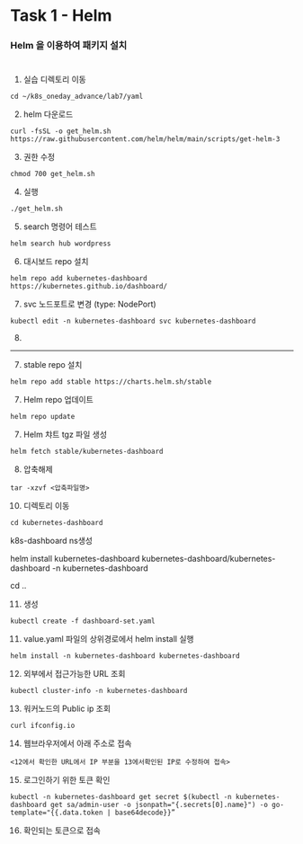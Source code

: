 # Task 1 - Helm

### Helm 을 이용하여 패키지 설치
#

1. 실습 디렉토리 이동
```
cd ~/k8s_oneday_advance/lab7/yaml
```

2. helm 다운로드
```
curl -fsSL -o get_helm.sh https://raw.githubusercontent.com/helm/helm/main/scripts/get-helm-3
```

3. 권한 수정
```
chmod 700 get_helm.sh
```

4. 실행
```
./get_helm.sh
```

5. search 명령어 테스트
```
helm search hub wordpress
```

6. 대시보드 repo 설치
```
helm repo add kubernetes-dashboard https://kubernetes.github.io/dashboard/
```

7. svc 노드포트로 변경 (type: NodePort)
```
kubectl edit -n kubernetes-dashboard svc kubernetes-dashboard
```

8. 

---

7. stable repo 설치
```
helm repo add stable https://charts.helm.sh/stable
```

7. Helm repo 업데이트
```
helm repo update
```

7. Helm 챠트 tgz 파일 생성
```
helm fetch stable/kubernetes-dashboard
```

8. 압축해제
```
tar -xzvf <압축파일명>
```

10. 디렉토리 이동
```
cd kubernetes-dashboard
```

k8s-dashboard ns생성

helm install kubernetes-dashboard kubernetes-dashboard/kubernetes-dashboard -n kubernetes-dashboard

cd ..


11. 생성
```
kubectl create -f dashboard-set.yaml
```

11. value.yaml 파일의 상위경로에서 helm install 실행
```
helm install -n kubernetes-dashboard kubernetes-dashboard
```

12. 외부에서 접근가능한 URL 조회
```
kubectl cluster-info -n kubernetes-dashboard
```

13. 워커노드의 Public ip 조회 
```
curl ifconfig.io
```

14. 웹브라우저에서 아래 주소로 접속
```
<12에서 확인한 URL에서 IP 부분을 13에서확인된 IP로 수정하여 접속>
```

15. 로그인하기 위한 토큰 확인
```
kubectl -n kubernetes-dashboard get secret $(kubectl -n kubernetes-dashboard get sa/admin-user -o jsonpath="{.secrets[0].name}") -o go-template="{{.data.token | base64decode}}”
```

16. 확인되는 토큰으로 접속